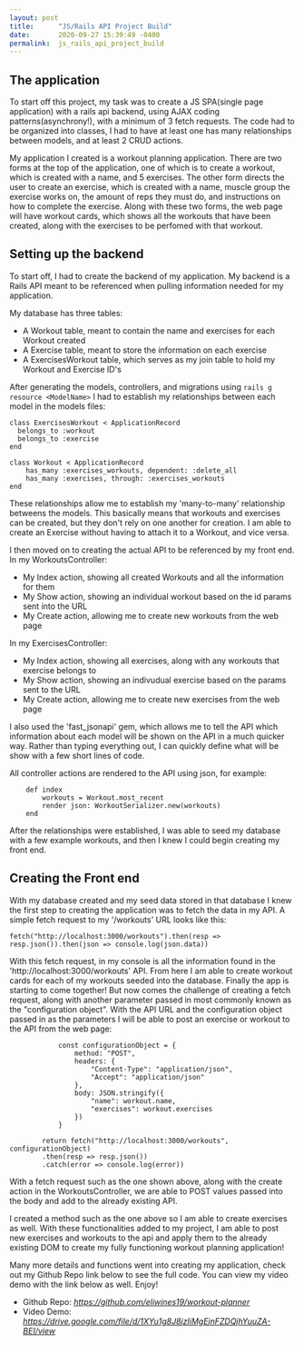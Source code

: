 ```yaml
---
layout: post
title:      "JS/Rails API Project Build"
date:       2020-09-27 15:39:49 -0400
permalink:  js_rails_api_project_build
---
```



## The application

To start off this project, my task was to create a JS SPA(single page application) with a rails api backend, using AJAX coding patterns(asynchrony!), with a minimum of 3 fetch requests. The code had to be organized into classes, I had to have at least one has many relationships between models, and at least 2 CRUD actions.

My application I created is a workout planning application. There are two forms at the top of the application, one of which is to create a workout, which is created with a name, and 5 exercises. The other form directs the user to create an exercise, which is created with a name, muscle group the exercise works on, the amount of reps they must do, and instructions on how to complete the exercise. Along with these two forms, the web page will have workout cards, which shows all the workouts that have been created, along with the exercises to be perfomed with that workout.

## Setting up the backend

To start off, I had to create the backend of my application. My backend is a Rails API meant to be referenced when pulling information needed for my application.

My database has three tables: 

* A Workout table, meant to contain the name and exercises for each Workout created
* A Exercise table, meant to store the information on each exercise
* A ExercisesWorkout table, which serves as my join table to hold my Workout and Exercise ID's

After generating the models, controllers, and migrations using `rails g resource <ModelName>` I had to establish my relationships between each model in the models files:

```
class ExercisesWorkout < ApplicationRecord
  belongs_to :workout
  belongs_to :exercise
end
```

```
class Workout < ApplicationRecord
    has_many :exercises_workouts, dependent: :delete_all
    has_many :exercises, through: :exercises_workouts
end
```

These relationships allow me to establish my 'many-to-many' relationship betweens the models. This basically means that workouts and exercises can be created, but they don't rely on one another for creation. I am able to create an Exercise without having to attach it to a Workout, and vice versa.

I then moved on to creating the actual API to be referenced by my front end.
In my WorkoutsController:
* My Index action, showing all created Workouts and all the information for them
* My Show action, showing an individual workout based on the id params sent into the URL
* My Create action, allowing me to create new workouts from the web page

In my ExercisesController:
* My Index action, showing all exercises, along with any workouts that exercise belongs to
* My Show action, showing an indivudual exercise based on the params sent to the URL
* My Create action, allowing me to create new exercises from the web page

I also used the 'fast_jsonapi' gem, which allows me to tell the API which information about each model will be shown on the API in a much quicker way. Rather than typing everything out, I can quickly define what will be show with a few short lines of code.

All controller actions are rendered to the API using json, for example:
```
    def index 
        workouts = Workout.most_recent
        render json: WorkoutSerializer.new(workouts)
    end
```

After the relationships were established, I was able to seed my database with a few example workouts, and then I knew I could begin creating my front end.

## Creating the Front end

With my database created and my seed data stored in that database I knew the first step to creating the application was to fetch the data in my API. A simple fetch request to my '/workouts' URL looks like this:

`fetch("http://localhost:3000/workouts").then(resp => resp.json()).then(json => console.log(json.data))`

With this fetch request, in my console is all the information found in the 'http://localhost:3000/workouts' API. From here I am able to create workout cards for each of my workouts seeded into the database. Finally the app is starting to come together! But now comes the challenge of creating a fetch request, along with another parameter passed in most commonly known as the "configuration object". With the API URL and the configuration object passed in as the parameters I will be able to post an exercise or workout to the API from the web page:

``` 
            const configurationObject = {
                method: "POST",
                headers: {
                    "Content-Type": "application/json",
                    "Accept": "application/json"
                },
                body: JSON.stringify({
                    "name": workout.name,
                    "exercises": workout.exercises
                })
            }
						
        return fetch("http://localhost:3000/workouts", configurationObject)
        .then(resp => resp.json())
        .catch(error => console.log(error))
```

With a fetch request such as the one shown above, along with the create action in the WorkoutsController, we are able to POST values passed into the body and add to the already existing API.

I created a method such as the one above so I am able to create exercises as well. With these functionalities added to my project, I am able to post new exercises and workouts to the api and apply them to the already existing DOM to create my fully functioning workout planning application!

Many more details and functions went into creating my application, check out my Github Repo link below to see the full code. You can view my video demo with the link below as well. Enjoy!

* Github Repo: *https://github.com/eliwines19/workout-planner*
* Video Demo: *https://drive.google.com/file/d/1XYu1g8J8jzIiMgEjnFZDQjhYuuZA-BEI/view*
